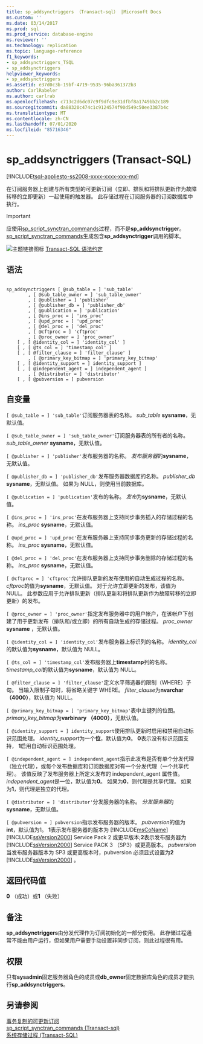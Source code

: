 ```yaml
---
title: sp_addsynctriggers （Transact-sql） |Microsoft Docs
ms.custom: ''
ms.date: 03/14/2017
ms.prod: sql
ms.prod_service: database-engine
ms.reviewer: ''
ms.technology: replication
ms.topic: language-reference
f1_keywords:
- sp_addsynctriggers_TSQL
- sp_addsynctriggers
helpviewer_keywords:
- sp_addsynctriggers
ms.assetid: e37d0c3b-19bf-4719-9535-96ba361372b3
author: CarlRabeler
ms.author: carlrab
ms.openlocfilehash: c713c2d6dc07c9f9dfc9e31dfbf8a1749bb2c189
ms.sourcegitcommit: da88320c474c1c9124574f90d549c50ee3387b4c
ms.translationtype: MT
ms.contentlocale: zh-CN
ms.lasthandoff: 07/01/2020
ms.locfileid: "85716346"
---
```

# <a name="sp_addsynctriggers-transact-sql"></a>sp_addsynctriggers (Transact-SQL)
[!INCLUDE[tsql-appliesto-ss2008-xxxx-xxxx-xxx-md](../../includes/applies-to-version/sqlserver.md)]

  在订阅服务器上创建与所有类型的可更新订阅（立即、排队和将排队更新作为故障转移的立即更新）一起使用的触发器。 此存储过程在订阅服务器的订阅数据库中执行。  
  
> [!IMPORTANT]  
>  应使用[sp_script_synctran_commands](../../relational-databases/system-stored-procedures/sp-script-synctran-commands-transact-sql.md)过程，而不是**sp_addsynctrigger**。 [sp_script_synctran_commands](../../relational-databases/system-stored-procedures/sp-script-synctran-commands-transact-sql.md)生成包含**sp_addsynctrigger**调用的脚本。  
  
 ![主题链接图标](../../database-engine/configure-windows/media/topic-link.gif "“主题链接”图标") [Transact-SQL 语法约定](../../t-sql/language-elements/transact-sql-syntax-conventions-transact-sql.md)  
  
## <a name="syntax"></a>语法  
  
```  
  
sp_addsynctriggers [ @sub_table = ] 'sub_table'  
        , [ @sub_table_owner = ] 'sub_table_owner'  
        , [ @publisher = ] 'publisher'  
        , [ @publisher_db = ] 'publisher_db'  
        , [ @publication = ] 'publication'   
        , [ @ins_proc = ] 'ins_proc'   
        , [ @upd_proc = ] 'upd_proc'   
        , [ @del_proc = ] 'del_proc'   
        , [ @cftproc = ] 'cftproc'  
        , [ @proc_owner = ] 'proc_owner'  
    [ , [ @identity_col = ] 'identity_col' ]  
    [ , [ @ts_col = ] 'timestamp_col' ]  
    [ , [ @filter_clause = ] 'filter_clause' ]   
        , [ @primary_key_bitmap = ] 'primary_key_bitmap'  
    [ , [ @identity_support = ] identity_support ]  
    [ , [ @independent_agent = ] independent_agent ]  
        , [ @distributor = ] 'distributor'   
    [ , [ @pubversion = ] pubversion  
```  
  
## <a name="arguments"></a>自变量  
`[ @sub_table = ] 'sub_table'`订阅服务器表的名称。 *sub_table* **sysname**，无默认值。  
  
`[ @sub_table_owner = ] 'sub_table_owner'`订阅服务器表的所有者的名称。 *sub_table_owner* **sysname**，无默认值。  
  
`[ @publisher = ] 'publisher'`发布服务器的名称。 *发布服务器*的**sysname**，无默认值。  
  
`[ @publisher_db = ] 'publisher_db'`发布服务器数据库的名称。 *publisher_db* **sysname**，无默认值。 如果为 NULL，则使用当前数据库。  
  
`[ @publication = ] 'publication'`发布的名称。 *发布*为**sysname**，无默认值。  
  
`[ @ins_proc = ] 'ins_proc'`在发布服务器上支持同步事务插入的存储过程的名称。 *ins_proc* **sysname**，无默认值。  
  
`[ @upd_proc = ] 'upd_proc'`在发布服务器上支持同步事务更新的存储过程的名称。 *ins_proc* **sysname**，无默认值。  
  
`[ @del_proc = ] 'del_proc'`在发布服务器上支持同步事务删除的存储过程的名称。 *ins_proc* **sysname**，无默认值。  
  
`[ @cftproc = ] 'cftproc'`允许排队更新的发布使用的自动生成过程的名称。 *cftproc*的值为**sysname**，无默认值。 对于允许立即更新的发布，该值为 NULL。 此参数应用于允许排队更新（排队更新和将排队更新作为故障转移的立即更新）的发布。  
  
`[ @proc_owner = ] 'proc_owner'`指定发布服务器中的用户帐户，在该帐户下创建了用于更新发布（排队和/或立即）的所有自动生成的存储过程。 *proc_owner* **sysname** ，无默认值。  
  
`[ @identity_col = ] 'identity_col'`发布服务器上标识列的名称。 *identity_col*的默认值为**sysname**，默认值为 NULL。  
  
`[ @ts_col = ] 'timestamp_col'`发布服务器上**timestamp**列的名称。 *timestamp_col*的默认值为**sysname**，默认值为 NULL。  
  
`[ @filter_clause = ] 'filter_clause'`定义水平筛选器的限制（WHERE）子句。 当输入限制子句时，将省略关键字 WHERE。 *filter_clause*为**nvarchar （4000）**，默认值为 NULL。  
  
`[ @primary_key_bitmap = ] 'primary_key_bitmap'`表中主键列的位图。 *primary_key_bitmap*为**varbinary （4000）**，无默认值。  
  
`[ @identity_support = ] identity_support`使用排队更新时启用和禁用自动标识范围处理。 *identity_support*为一个**位**，默认值为**0**。 **0**表示没有标识范围支持， **1**启用自动标识范围处理。  
  
`[ @independent_agent = ] independent_agent`指示此发布是否有单个分发代理（独立代理），或每个发布数据库和订阅数据库对有一个分发代理（一个共享代理）。 该值反映了发布服务器上所定义发布的 independent_agent 属性值。 *independent_agent*是一位，默认值为**0**。 如果为**0**，则代理是共享代理。 如果为**1**，则代理是独立的代理。  
  
`[ @distributor = ] 'distributor'`分发服务器的名称。 *分发服务器*的**sysname**，无默认值。  
  
`[ @pubversion = ] pubversion`指示发布服务器的版本。 *pubversion*的值为**int**，默认值为1。 **1**表示发布服务器的版本为 [!INCLUDE[msCoName](../../includes/msconame-md.md)] [!INCLUDE[ssVersion2000](../../includes/ssversion2000-md.md)] Service Pack 2 或更早版本;**2**表示发布服务器为 [!INCLUDE[ssVersion2000](../../includes/ssversion2000-md.md)] Service PACK 3 （SP3）或更高版本。 *pubversion*当发布服务器版本为 SP3 或更高版本时，pubversion 必须显式设置为**2** [!INCLUDE[ssVersion2000](../../includes/ssversion2000-md.md)] 。  
  
## <a name="return-code-values"></a>返回代码值  
 **0** （成功）或**1** （失败）  
  
## <a name="remarks"></a>备注  
 **sp_addsynctriggers**由分发代理作为订阅初始化的一部分使用。 此存储过程通常不能由用户运行，但如果用户需要手动设置非同步订阅，则此过程很有用。  
  
## <a name="permissions"></a>权限  
 只有**sysadmin**固定服务器角色的成员或**db_owner**固定数据库角色的成员才能执行**sp_addsynctriggers**。  
  
## <a name="see-also"></a>另请参阅  
 [事务复制的可更新订阅](../../relational-databases/replication/transactional/updatable-subscriptions-for-transactional-replication.md)   
 [sp_script_synctran_commands &#40;Transact-sql&#41;](../../relational-databases/system-stored-procedures/sp-script-synctran-commands-transact-sql.md)   
 [系统存储过程 (Transact-SQL)](../../relational-databases/system-stored-procedures/system-stored-procedures-transact-sql.md)  
  
  
